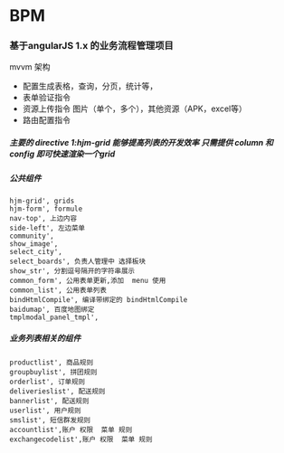 # BPM
### 基于angularJS 1.x 的业务流程管理项目 
mvvm 架构 
- 配置生成表格，查询，分页，统计等，
- 表单验证指令
- 资源上传指令 图片（单个，多个），其他资源（APK，excel等）
- 路由配置指令


##### 主要的 directive 1:hjm-grid 能够提高列表的开发效率 只需提供 column 和 config 即可快速渲染一个grid
##### 公共组件
    hjm-grid', grids
    hjm-form', formule
    nav-top', 上边内容
    side-left', 左边菜单
    community',
    show_image',
    select_city',
    select_boards', 负责人管理中 选择板块
    show_str', 分割逗号隔开的字符串展示
    common_form', 公用表单更新,添加  menu 使用
    common_list', 公用表单列表
    bindHtmlCompile', 编译带绑定的 bindHtmlCompile
    baidumap', 百度地图绑定
    tmplmodal_panel_tmpl',
##### 业务列表相关的组件
    productlist', 商品规则
    groupbuylist', 拼团规则
    orderlist', 订单规则
    deliverieslist', 配送规则
    bannerlist', 配送规则
    userlist', 用户规则
    smslist', 短信群发规则
    accountlist',账户 权限  菜单 规则
    exchangecodelist',账户 权限  菜单 规则

